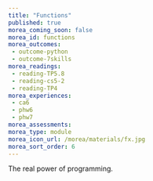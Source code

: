 ```yaml
---
title: "Functions"
published: true
morea_coming_soon: false
morea_id: functions
morea_outcomes:
 - outcome-python
 - outcome-7skills
morea_readings:
 - reading-TP5.8 
 - reading-cs5-2
 - reading-TP4
morea_experiences:
 - ca6
 - phw6
 - phw7
morea_assessments:
morea_type: module
morea_icon_url: /morea/materials/fx.jpg
morea_sort_order: 6
---
```


The real power of programming.